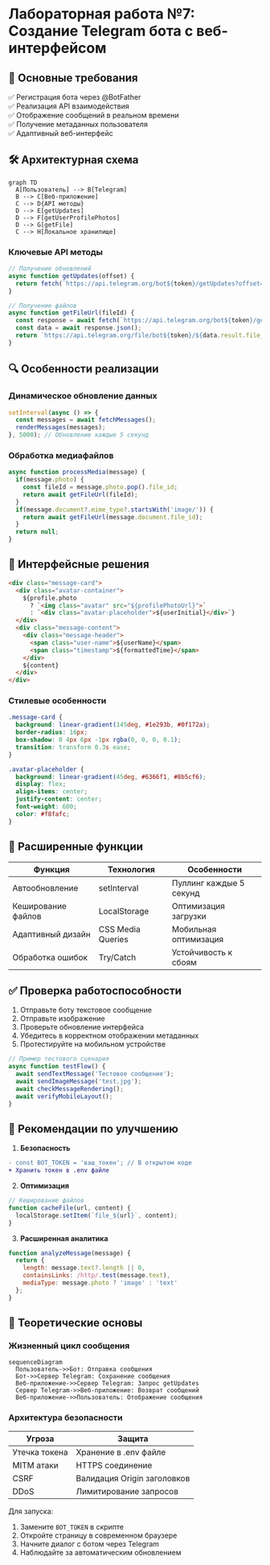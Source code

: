 # Лабораторная работа №7: Создание Telegram бота с веб-интерфейсом

## 🎯 Основные требования
✅ Регистрация бота через @BotFather  
✅ Реализация API взаимодействия  
✅ Отображение сообщений в реальном времени  
✅ Получение метаданных пользователя  
✅ Адаптивный веб-интерфейс

## 🛠 Архитектурная схема
```mermaid
graph TD
  A[Пользователь] --> B[Telegram]
  B --> C[Веб-приложение]
  C --> D{API методы}
  D --> E[getUpdates]
  D --> F[getUserProfilePhotos]
  D --> G[getFile]
  C --> H[Локальное хранилище]
```

### Ключевые API методы
```javascript
// Получение обновлений
async function getUpdates(offset) {
  return fetch(`https://api.telegram.org/bot${token}/getUpdates?offset=${offset}`);
}

// Получение файлов
async function getFileUrl(fileId) {
  const response = await fetch(`https://api.telegram.org/bot${token}/getFile?file_id=${fileId}`);
  const data = await response.json();
  return `https://api.telegram.org/file/bot${token}/${data.result.file_path}`;
}
```

## 🔍 Особенности реализации
### Динамическое обновление данных
```javascript
setInterval(async () => {
  const messages = await fetchMessages();
  renderMessages(messages);
}, 5000); // Обновление каждые 5 секунд
```

### Обработка медиафайлов
```javascript
async function processMedia(message) {
  if(message.photo) {
    const fileId = message.photo.pop().file_id;
    return await getFileUrl(fileId);
  }
  if(message.document?.mime_type?.startsWith('image/')) {
    return await getFileUrl(message.document.file_id);
  }
  return null;
}
```

## 🎨 Интерфейсные решения
```html
<div class="message-card">
  <div class="avatar-container">
    ${profile.photo 
      ? `<img class="avatar" src="${profilePhotoUrl}">`
      : `<div class="avatar-placeholder">${userInitial}</div>`}
  </div>
  <div class="message-content">
    <div class="message-header">
      <span class="user-name">${userName}</span>
      <span class="timestamp">${formattedTime}</span>
    </div>
    ${content}
  </div>
</div>
```

### Стилевые особенности
```css
.message-card {
  background: linear-gradient(145deg, #1e293b, #0f172a);
  border-radius: 16px;
  box-shadow: 0 4px 6px -1px rgba(0, 0, 0, 0.1);
  transition: transform 0.3s ease;
}

.avatar-placeholder {
  background: linear-gradient(45deg, #6366f1, #8b5cf6);
  display: flex;
  align-items: center;
  justify-content: center;
  font-weight: 600;
  color: #f8fafc;
}
```

## 🚀 Расширенные функции
| Функция                 | Технология          | Особенности                |
|-------------------------|---------------------|----------------------------|
| Автообновление          | setInterval         | Пуллинг каждые 5 секунд    |
| Кеширование файлов      | LocalStorage        | Оптимизация загрузки       |
| Адаптивный дизайн       | CSS Media Queries   | Мобильная оптимизация      |
| Обработка ошибок        | Try/Catch           | Устойчивость к сбоям       |

## ✅ Проверка работоспособности
1. Отправьте боту текстовое сообщение
2. Отправьте изображение
3. Проверьте обновление интерфейса
4. Убедитесь в корректном отображении метаданных
5. Протестируйте на мобильном устройстве

```javascript
// Пример тестового сценария
async function testFlow() {
  await sendTextMessage('Тестовое сообщение');
  await sendImageMessage('test.jpg');
  await checkMessageRendering();
  await verifyMobileLayout();
}
```

## 📌 Рекомендации по улучшению
1. **Безопасность**  
```diff
- const BOT_TOKEN = 'ваш_токен'; // В открытом коде
+ Хранить токен в .env файле
```

2. **Оптимизация**  
```javascript
// Кеширование файлов
function cacheFile(url, content) {
  localStorage.setItem(`file_${url}`, content);
}
```

3. **Расширенная аналитика**  
```javascript
function analyzeMessage(message) {
  return {
    length: message.text?.length || 0,
    containsLinks: /http/.test(message.text),
    mediaType: message.photo ? 'image' : 'text'
  };
}
```

## 🧠 Теоретические основы
### Жизненный цикл сообщения
```mermaid
sequenceDiagram
  Пользователь->>Бот: Отправка сообщения
  Бот->>Сервер Telegram: Сохранение сообщения
  Веб-приложение->>Сервер Telegram: Запрос getUpdates
  Сервер Telegram->>Веб-приложение: Возврат сообщений
  Веб-приложение->>Пользователь: Отображение сообщения
```

### Архитектура безопасности
| Угроза               | Защита                     |
|----------------------|----------------------------|
| Утечка токена        | Хранение в .env файле      |
| MITM атаки           | HTTPS соединение           |
| CSRF                 | Валидация Origin заголовков|
| DDoS                 | Лимитирование запросов     |

Для запуска:
1. Замените `BOT_TOKEN` в скрипте
2. Откройте страницу в современном браузере
3. Начните диалог с ботом через Telegram
4. Наблюдайте за автоматическим обновлением
